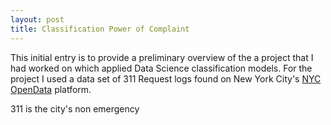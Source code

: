 ```yaml
---
layout: post
title: Classification Power of Complaint
---
```


This initial entry is to provide a preliminary overview of the a project that I had worked on which applied Data Science classification models.  For the project I used a data set of 311 Request logs found on  New York City's [NYC OpenData](https://opendata.cityofnewyork.us/) platform.

311 is the city's non emergency 

